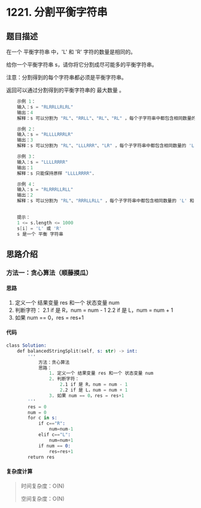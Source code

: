 # 1221. 分割平衡字符串

## 题目描述

在一个 平衡字符串 中，'L' 和 'R' 字符的数量是相同的。

给你一个平衡字符串 s，请你将它分割成尽可能多的平衡字符串。

注意：分割得到的每个字符串都必须是平衡字符串。

返回可以通过分割得到的平衡字符串的 最大数量 。


```s
    示例 1：
    输入：s = "RLRRLLRLRL"
    输出：4
    解释：s 可以分割为 "RL"、"RRLL"、"RL"、"RL" ，每个子字符串中都包含相同数量的 'L' 和 'R' 。

    示例 2：
    输入：s = "RLLLLRRRLR"
    输出：3
    解释：s 可以分割为 "RL"、"LLLRRR"、"LR" ，每个子字符串中都包含相同数量的 'L' 和 'R' 。

    示例 3：
    输入：s = "LLLLRRRR"
    输出：1
    解释：s 只能保持原样 "LLLLRRRR".

    示例 4：
    输入：s = "RLRRRLLRLL"
    输出：2
    解释：s 可以分割为 "RL"、"RRRLLRLL" ，每个子字符串中都包含相同数量的 'L' 和 'R' 。
     

    提示：
    1 <= s.length <= 1000
    s[i] = 'L' 或 'R'
    s 是一个 平衡 字符串
```
## 思路介绍

### 方法一：贪心算法（顺藤摸瓜）

#### 思路

1. 定义一个 结果变量 res 和一个 状态变量 num
2. 判断字符：
  2.1 if 是 R，num = num - 1
  2.2 if 是 L，num = num + 1
2. 如果 num == 0，res = res+1

#### 代码

```s
class Solution:
    def balancedStringSplit(self, s: str) -> int:
        '''
            方法：贪心算法
            思路：
                1. 定义一个 结果变量 res 和一个 状态变量 num
                2. 判断字符：
                    2.1 if 是 R，num = num - 1
                    2.2 if 是 L，num = num + 1
                3. 如果 num == 0，res = res+1
        '''
        res = 0 
        num = 0
        for c in s:
            if c=="R":
                num=num-1
            elif c=="L":
                num=num+1
            if num == 0:
                res=res+1
        return res
```

#### 复杂度计算

> 时间复杂度：O(N)
>  
> 空间复杂度：O(N)
